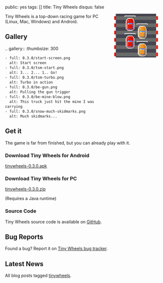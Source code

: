 public: yes
tags: []
title: Tiny Wheels
disqus: false

<div style="float: right; margin-left: 6px"><img src="icon.png"></div>

Tiny Wheels is a top-down racing game for PC (Linux, Mac, Windows) and Android.

## Gallery

.. gallery::
    :thumbsize: 300

    - full: 0.3.0/start-screen.png
      alt: Start screen
    - full: 0.3.0/tsm-start.png
      alt: 3... 2... 1.. Go!
    - full: 0.3.0/tsm-turbo.png
      alt: Turbo in action
    - full: 0.3.0/be-gun.png
      alt: Pulling the gun trigger
    - full: 0.3.0/be-mine-blow.png
      alt: This truck just hit the mine I was carrying
    - full: 0.3.0/snow-much-skidmarks.png
      alt: Much skidmarks...

## Get it

The game is far from finished, but you can already play with it.

### Download Tiny Wheels for Android

<a href="/storage/tinywheels/tinywheels-0.3.0.apk" class="dl-button">tinywheels-0.3.0.apk</a>

### Download Tiny Wheels for PC

<a href="/storage/tinywheels/tinywheels-0.3.0.zip" class="dl-button">tinywheels-0.3.0.zip</a>

(Requires a Java runtime)

### Source Code

Tiny Wheels source code is available on [GitHub](https://github.com/agateau/tinywheels).

## Bug Reports

Found a bug? Report it on [Tiny Wheels bug tracker](https://github.com/agateau/tinywheels/issues).

## Latest News

All blog posts tagged [tinywheels](/tags/tinywheels).
